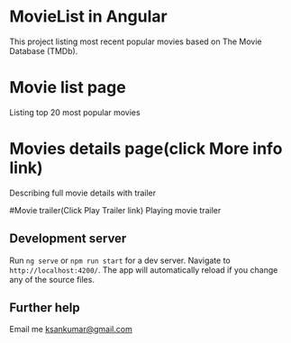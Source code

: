 # MovieList in Angular

This project listing most recent popular movies based on The Movie Database (TMDb).

# Movie list page
Listing top 20 most popular movies

# Movies details page(click More info link)
Describing full movie details with trailer

#Movie trailer(Click Play Trailer link)
Playing movie trailer 

## Development server

Run `ng serve` or `npm run start` for a dev server. Navigate to `http://localhost:4200/`. The app will automatically reload if you change any of the source files.

## Further help
Email me <u>ksankumar@gmail.com</u>
